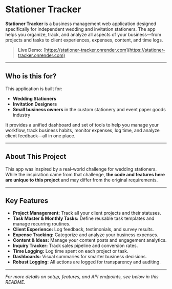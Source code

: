 # Stationer Tracker

**Stationer Tracker** is a business management web application designed specifically for independent wedding and invitation stationers. The app helps you organize, track, and analyze all aspects of your business—from projects and tasks to client experiences, expenses, content, and time logs.

> **Live Demo:** [https://stationer-tracker.onrender.com](https://stationer-tracker.onrender.com)

---

## Who is this for?

This application is built for:
- **Wedding Stationers**
- **Invitation Designers**
- **Small business owners** in the custom stationery and event paper goods industry

It provides a unified dashboard and set of tools to help you manage your workflow, track business habits, monitor expenses, log time, and analyze client feedback—all in one place.

---

## About This Project

This app was inspired by a real-world challenge for wedding stationers.  
While the inspiration came from that challenge, **the code and features here are unique to this project** and may differ from the original requirements.

---

## Key Features

- **Project Management:** Track all your client projects and their statuses.
- **Task Master & Monthly Tasks:** Define reusable task templates and manage recurring routines.
- **Client Experience:** Log feedback, testimonials, and survey results.
- **Expense Tracking:** Categorize and analyze your business expenses.
- **Content & Ideas:** Manage your content posts and engagement analytics.
- **Inquiry Tracker:** Track sales pipeline and conversion rates.
- **Time Logging:** Log time spent on each project or task.
- **Dashboards:** Visual summaries for smarter business decisions.
- **Robust Logging:** All actions are logged for transparency and auditing.

---

*For more details on setup, features, and API endpoints, see below in this README.*
